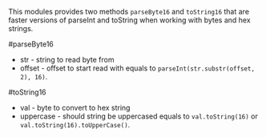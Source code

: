 This modules provides two methods ```parseByte16``` and ```toString16``` that are faster versions of parseInt and toString when working with bytes and hex strings.

#parseByte16
* str - string to read byte from
* offset - offset to start read with
equals to ```parseInt(str.substr(offset, 2), 16)```.

#toString16
* val - byte to convert to hex string
* uppercase - should string be uppercased
equals to ```val.toString(16)``` or ```val.toString(16).toUpperCase()```.
